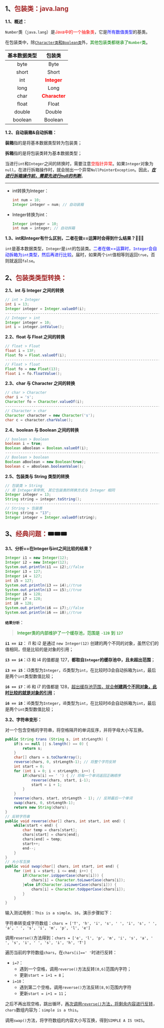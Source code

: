 ## 1、<span style='color:brown'>**包装类：java.lang**</span>

**1.1、概述：**

`Number`类（`java.lang`）是<span style="color:red">Java中的一个抽象类</span>，它是<span style="color:blue">所有数值类型</span>的基类。

在包装类中，除<u>`Character类`和`Boolean类`</u>外，<span style="color:green">其他包装类都继承了`Number`类</span>。

| 基本数据类型 |                    包装类                    |
| :----------: | :------------------------------------------: |
|     byte     |                     Byte                     |
|    short     |                    Short                     |
|     int      |  <span style='color:red'>**Integer**</span>  |
|     long     |                     Long                     |
|     char     | <span style='color:red'>**Character**</span> |
|    float     |                    Float                     |
|    double    |                    Double                    |
|   boolean    |                   Boolean                    |

**1.2、自动装箱&自动拆箱：**

**装箱**指的是将基本数据类型转为包装类；

**拆箱**指的是将包装类转为基本数据类型；

​	当进行`int`和`Integer`之间的转换时，需要注意<span style="color:red">空指针异常</span>。如果`Integer`对象为`null`，在进行拆箱操作时，就会抛出一个异常`NullPointerException`。因此，<u>***在进行拆箱操作前，需要先进行null的判断***</u>。

---

- int转换为Integer：

  ```java
  int num = 10;
  Integer integer = num; // 自动装箱
  ```

- Integer转换为int：

  ```java
  Integer integer = 10;
  int num = integer; // 自动拆箱
  ```

**1.3、int和Integer有什么区别，二者在做==运算时会得到什么结果？**🎉🎋🎋

​	`int`是基本数据类型，`Integer`是`int`的包装类。<span style="color:blue">二者在做==运算时，`Integer`会自动拆箱为`int`类型，然后再进行比较</span>。届时，如果两个`int`值相等则返回`true`，否则就返回`false`。



## 2、<span style="color:brown">包装类类型转换：</span>

**2.1、int 与 Integer 之间的转换**

```java
// int > Integer
int i = 13;
Integer integer = Integer.valueOf(i);
------------------------------------------------------------------------------------------------------------
// Integer > int
Integer integer = 10;
int i = integer.intValue();
```

**2.2、float 与 Float 之间的转换**

```java
// float > Float
float i = 13F;
Float fo = Float.valueOf(i);
------------------------------------------------------------------------------------------------------------
// Float > float
Float fo = new Float(13);
float i = fo.floatValue();
```

**2.3、char 与 Character 之间的转换**

```java
// char > Character
char i = 's';
Character fo = Character.valueOf(i);
------------------------------------------------------------------------------------------------------------
// Character > char
Character character = new Character('s');
char c = character.charValue();
```

**2.4、boolean 与 Boolean 之间的转换**

```java
// boolean > Boolean
boolean i = true;
Boolean aBoolean = Boolean.valueOf(i);
------------------------------------------------------------------------------------------------------------
// Boolean > boolean
Boolean aBoolean = new Boolean(true);
boolean c = aBoolean.booleanValue();
```

**2.5、包装类与 String 类型的转换**

```java
// 包装类 > String 
// 用 Integer来举例, 其它包装类的转换方式与 Integer 相同
Integer integer = 13;
String string = integer.toString();
------------------------------------------------------------------------------------------------------------
// String > 包装类
String string = "13";
Integer integer = Integer.valueOf(string);
```



## 3、<span style="color:brown">经典问题：</span>🎟️🎟️🎟️

**3.1、分析==在Integer与int之间比较的结果？**

```java
Integer i1 = new Integer(12);
Integer i2 = new Integer(12);
System.out.println(i1 == i2);//false
Integer i3 = 127;
Integer i4 = 127;
int i5 = 127;
System.out.println(i3 == i4);//true
System.out.println(i3 == i5);//true
Integer i6 = 128;
Integer i7 = 128;
int i8 = 128;
System.out.println(i6 == i7);//false
System.out.println(i6 == i8);//true
```

**`结果分析`**：

> <span style="color:green">Integer类的内部维护了一个缓存池，范围是 `-128` 到 `127`</span>

**`i1 == i2`**： i1 和 i2 是通过 `new Integer(12)` 创建的两个不同的对象，虽然它们的值相同，但是比较的是对象的引用；

**`i3 == i4`**：i3 和 i4 的值都是 127，**都取自`Integer`的缓存池中，且未超出范围**；

**`i3 == i5`**：i3类型为`Integer`，i5类型为`int`，在比较时i3会自动拆箱为`int`，最后是两个`int`类型数值比较；

**`i6 == i7`**：i6 和 i7 的值都是 128，<u>超出缓存池范围，就会**创建两个不同对象，此时比较的就是对象的引用**</u>；

**`i6 == i8`**：i6类型为`Integer`，i8类型为`int`，在比较时i6会自动拆箱为`int`，最后是两个`int`类型数值比较；

**3.2、字符串变形：**

对一个包含空格的字符串，将空格隔开的单词反序，并将字母大小写互换。

```java
public String trans (String s, int strLength) {
    if(s == null || s.length() == 0) {
        return s;
    }
    char[] chars = s.toCharArray();
    reverse(chars, 0, strLength-1); // 将整个字符反转
    int start = 0;
    for (int i = 0; i < strLength; i++) {
        if(chars[i] == ' ') { // 将每一个单词返回正确顺序
            reverse(chars, start, i-1);
            start = i + 1;
        }
    }
    reverse(chars, start, strLength - 1); // 反转最后一个单词
    swap(chars, 0, strLength-1);
    return new String(chars);
}
// 反转字符串
public void reverse(char[] chars, int start, int end) {
    while(start < end) {
        char temp = chars[start];
        chars[start] = chars[end];
        chars[end] = temp;
        start++;
        end--;
    }
}
// 大小写互换
public void swap(char[] chars, int start, int end) {
    for (int i = start; i <= end; i++) {
        if(Character.isUpperCase(chars[i])) {
            chars[i] = Character.toLowerCase(chars[i]);
        }else if(Character.isLowerCase(chars[i])) {
            chars[i] = Character.toUpperCase(chars[i]);
        }
    }
}
```

输入测试用例：`This is a simple`、`16`，演示步骤如下：

字符串转变成字符数组：`chars = ['T', 'h', 'i', 's', ' ', 'i', 's', ' ', 'a', ' ', 's', 'i', 'm', 'p', 'l', 'e']`

调用`reserse()`方法得到：`chars = ['e', 'l', 'p', 'm', 'i', 's', 'a', ' ', 's', 'i', ' ', 's', 'i', 'h', 'T']`

遍历当前的字符数组`chars`，在`chars[i]==' '`时进行反转：

- `i=7`：
  - 遇到一个空格，调用`reverse()`方法反转`[0,6]`范围内字符；
  - 更新`start = i+1 = 8`；
- `i=10`：
  - 遇到第二个空格，调用`reverse()`方法反转`[8,9]`范围内字符
  - 更新`start = i+1 = 11`；

之后不再出现空格，跳出循环，<u>再次调用`reverse()`方法，将剩余内容进行反转</u>，`chars`数组内容为：`simple is a this`。

调用`swap()`方法，将字符数组的内容大小写互换，得到`SIMPLE A IS tHIS`。
